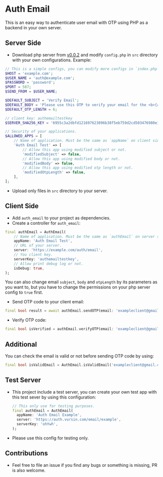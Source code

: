 # Auth Email

This is an easy way to authenticate user email with OTP using PHP as a backend in your own server.

## Server Side

* Download php server from [v0.0.2](https://raw.githubusercontent.com/vursin/auth_email/main/server/php/releases/v0.0.2.zip) and modify `config.php` in `src` directory with your own configurations. Example:
  
``` php
// This is a simple configs, you can modify more configs in `index.php`.
$HOST = 'example.com';
$USER_NAME = 'auth@example.com';
$PASSWORD = 'password';
$PORT = 587;
$SEND_FROM = $USER_NAME;

$DEFAULT_SUBJECT = 'Verify Email';
$DEFAULT_BODY = 'Please use this OTP to verify your email for the <b>{appName}</b>, do not share this code to anyone: <b>{otp}</b>';
$DEFAULT_OTP_LENGTH = 6;

// client key: authemailtestkey
$SERVER_SHA256_KEY = '6955c3a2dbfd121697623896b38f5eb759d2cd503476980e14b9beb0cc036c4d';

// Security of your applications.
$ALLOWED_APPS = [
    // Name of application. Must be the same as `appName` on client side.
    'Auth Email Test' => [
        // Allow this app using modified subject or not.
        'modifiedSubject' => false,
        // Allow this app using modified body or not.
        'modifiedBody' => false,
        // Allow this app using modified otp length or not.
        'modifiedOtpLength' => false,
    ],
];
```

* Upload only files in `src` directory to your server.

## Client Side

* Add `auth_email` to your project as dependencies.
* Create a controller for `auth_email`:
  
``` dart
final authEmail = AuthEmail(
    // Name of application. Must be the same as `authEmail` on server side.
    appName: 'Auth Email Test',
    // URL of your server.
    server: 'https://example.com/auth/email',
    // You client key.
    serverKey: 'authemailtestkey',
    // Allow print debug log or not.
    isDebug: true,
);
```

You can also change email `subject`, `body` and `otpLength` by its parameters as you want to, but you have to change the permissions on your php server config to `true` first.

* Send OTP code to your client email:

``` dart
final bool result = await authEmail.sendOTP(email: 'exampleclient@gmail.com');
```

* Verify OTP code:

``` dart
final bool isVerified = authEmail.verifyOTP(email: 'exampleclient@gmail.com', otp: '<code>');
```

## Additional

You can check the email is valid or not before sending OTP code by using:

``` dart
final bool isValidEmail = AuthEmail.isValidEmail('exampleclient@gmail.com');
```

## Test Server

* This project include a test server, you can create your own test app with this test sever by using this configuration:
  
  ```dart
  // This only use for testing purposes.
  final authEmail = AuthEmail(
    appName: 'Auth Email Example',
    server: 'https://auth.vursin.com/email/example',
    serverKey: 'ohYwh',
  );
  ```

* Please use this config for testing only.

## Contributions

* Feel free to file an issue if you find any bugs or something is missing, PR is also welcome.
